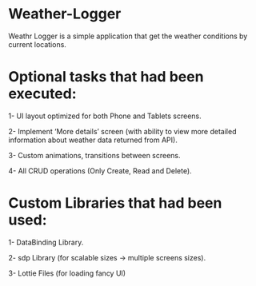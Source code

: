 # Weather-Logger
Weathr Logger is a simple application that get the weather conditions by current locations.

# Optional tasks that had been executed:

 1- UI layout optimized for both Phone and Tablets screens.
 
 2- Implement ‘More details’ screen (with ability to view more detailed 
     information about weather data returned from API).
 
 3- Custom animations, transitions between screens.
 
 4- All CRUD operations (Only Create, Read and Delete).
 

# Custom Libraries that had been used:

  1- DataBinding Library.
  
  2- sdp Library (for scalable sizes -> multiple screens sizes).
  
  3- Lottie Files (for loading fancy UI)
